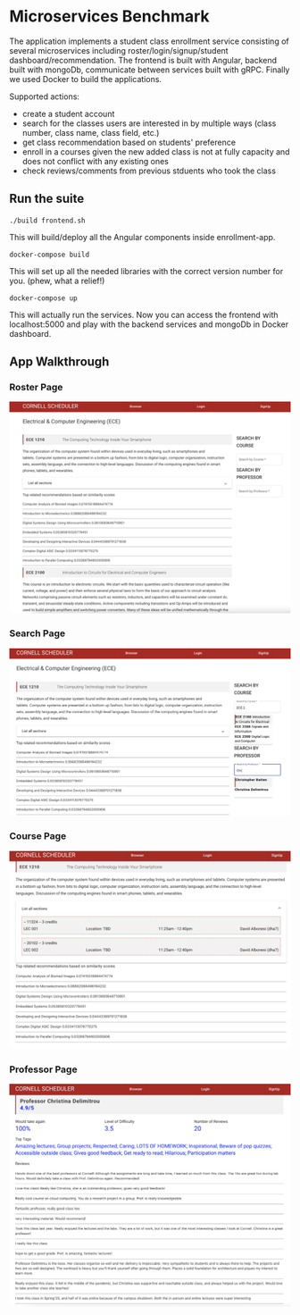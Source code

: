 # Microservices Benchmark
The application implements a student class enrollment service consisting of several microservices including roster/login/signup/student dashboard/recommendation. The frontend is built with Angular, backend built with mongoDb, communicate between services built with gRPC. Finally we used Docker to build the applications. 

Supported actions:
- create a student account
- search for the classes users are interested in by multiple ways (class number, class name, class field, etc.)
- get class recommendation based on students' preference
- enroll in a courses given the new added class is not at fully capacity and does not conflict with any existing ones
- check reviews/comments from previous stduents who took the class

## Run the suite
```
./build frontend.sh
```
This will build/deploy all the Angular components inside enrollment-app.
```
docker-compose build
```
This will set up all the needed libraries with the correct version number for you. (phew, what a relief!)
```
docker-compose up
```
This will actually run the services. Now you can access the frontend with localhost:5000 and play with the backend services and mongoDb in Docker dashboard.

## App Walkthrough
### Roster Page
![Roster Page](https://github.com/joyhuan/MicroservicesBenchmark/blob/main/images/roster_page.png)
### Search Page
![Search Page](https://github.com/joyhuan/MicroservicesBenchmark/blob/main/images/search.png)
### Course Page
![Course Page](https://github.com/joyhuan/MicroservicesBenchmark/blob/main/images/course_page.png)
### Professor Page
![Professor Page](https://github.com/joyhuan/MicroservicesBenchmark/blob/main/images/prof_page.png)